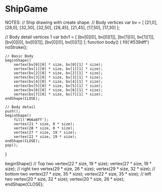 # ShipGame

NOTES:
// Ship drawing with create shape. 
// Body vertices
var bv = [
	[21,0],
	[28,0],
	[32,30],
	[32,50],
	[28,45],
	[21,45],
	[17,50],
	[17,30]
];

// Body detail vertices 1
var bdv1 = [
	[bv[0][0], bv[0][1]],
	[bv[1][0], bv[1][1]],
	[bv[0][0], bv[0][1]],
	[bv[0][0], bv[0][1]]
];
function body() {
	fill('#539dff')
	noStroke();
	
	// Basic Body
	beginShape()
		vertex(bv[0][0] * size, bv[0][1] * size);
		vertex(bv[1][0] * size, bv[1][1] * size);
		vertex(bv[2][0] * size, bv[2][1] * size);
		vertex(bv[3][0] * size, bv[3][1] * size);
		vertex(bv[4][0] * size, bv[4][1] * size);
		vertex(bv[5][0] * size, bv[5][1] * size);
		vertex(bv[6][0] * size, bv[6][1] * size);
		vertex(bv[7][0] * size, bv[7][1] * size);
	endShape(CLOSE);
	
	// Body detail
	push();
	beginShape()
		fill('#66a8ff');
		vertex(21 * size, 0 * size);
		vertex(28 * size, 0 * size);
		vertex(27 * size, 19 * size);
		vertex(22 * size, 19 * size);
	endShape(CLOSE);
	pop();
}

beginShape()
		// Top two
		vertex(22 * size, 19 * size);
		vertex(27 * size, 19 * size);
		// right two
		vertex(29 * size, 26 * size);
		vertex(29 * size, 32 * size);
		// bottom two
		vertex(27 * size, 35 * size);
		vertex(22 * size, 35 * size);
		// left two
		vertex(20 * size, 32 * size);
		vertex(20 * size, 26 * size);
	endShape(CLOSE);
